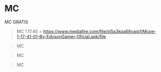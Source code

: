 # MC
MC GRATIS 

> MC 1.17.40 = https://www.mediafire.com/file/sl5a3kqa68vajq1/Mcpe-1-17-41-01-By-EdysonGamer-Oficial.apk/file  <Por EdysonGamer>

> MC 

> MC

> MC
